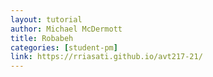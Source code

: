 ```yaml
---
layout: tutorial
author: Michael McDermott
title: Robabeh
categories: [student-pm]
link: https://rriasati.github.io/avt217-21/
---
```


